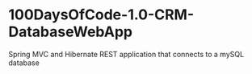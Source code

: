 # 100DaysOfCode-1.0-CRM-DatabaseWebApp
 Spring MVC and Hibernate REST application  that connects to a mySQL database
